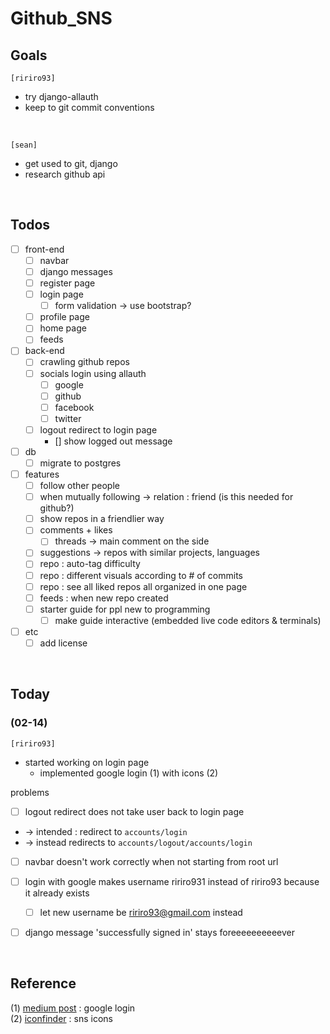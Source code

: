 # Github_SNS

## Goals
`[ririro93]`
- try django-allauth
- keep to git commit conventions

<br>

`[sean]`
- get used to git, django
- research github api


<br>

## Todos
- [ ] front-end
    - [ ] navbar
    - [ ] django messages
    - [ ] register page
    - [ ] login page
        - [ ] form validation -> use bootstrap?
    - [ ] profile page
    - [ ] home page
    - [ ] feeds

- [ ] back-end
    - [ ] crawling github repos
    - [ ] socials login using allauth
        - [ ] google
        - [ ] github
        - [ ] facebook
        - [ ] twitter
    - [ ] logout redirect to login page
        - [] show logged out message

- [ ] db
    - [ ] migrate to postgres

- [ ] features
    - [ ] follow other people
    - [ ] when mutually following -> relation : friend (is this needed for github?)
    - [ ] show repos in a friendlier way
    - [ ] comments + likes
        - [ ] threads -> main comment on the side
    - [ ] suggestions -> repos with similar projects, languages
    - [ ] repo : auto-tag difficulty
    - [ ] repo : different visuals according to # of commits
    - [ ] repo : see all liked repos all organized in one page
    - [ ] feeds : when new repo created
    - [ ] starter guide for ppl new to programming
        - [ ] make guide interactive (embedded live code editors & terminals)

- [ ] etc
    - [ ] add license

<br>

## Today

### (02-14) 
`[ririro93]`
- started working on login page
    - implemented google login (1) with icons (2)

problems
- [ ] logout redirect does not take user back to login page 
- -> intended : redirect to `accounts/login`
- -> instead redirects to `accounts/logout/accounts/login`
- [ ] navbar doesn't work correctly when not starting from root url
- [ ] login with google makes username ririro931 instead of ririro93 because it already exists
    - [ ] let new username be ririro93@gmail.com instead
- [ ] django message 'successfully signed in' stays foreeeeeeeeeever



<br>

## Reference
(1) [medium post](https://whizzoe.medium.com/in-5-mins-set-up-google-login-to-sign-up-users-on-django-e71d5c38f5d5) : google login <br>
(2) [iconfinder](https://www.iconfinder.com/social-media-icons) : sns icons